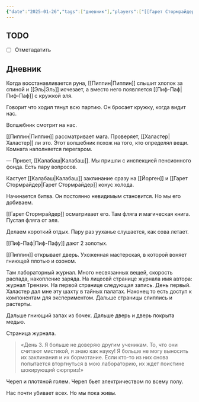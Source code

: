 ```yaml
---
{"date":"2025-01-26","tags":["дневник"],"players":["[[Гарет Стормрайдер\|Гарет Стормрайдер]]","[[Йорген\|Йорген]]","[[Пиппин\|Пиппин]]"],"campaign":"Подземелье безумного мага","world-date":null,"world-time-start":null,"dg-publish":true,"previous-session":"[[15 сентября 2024]]","next-session":null,"permalink":"/26-yanvarya-2025/","dgPassFrontmatter":true}
---
```



## TODO
- [ ] Отметадатить

## Дневник
Когда восстанавливается руна, [[Пиппин\|Пиппин]] слышит хлопок за спиной и [[Эль\|Эль]] исчезает, а вместо него появляется [[Пиф-Паф\|Пиф-Паф]] с кружкой эля.

Говорит что ходил тянул всю партию. Он бросает кружку, когда видит нас.

Волшебник смотрит на нас. 

[[Пиппин\|Пиппин]] рассматривает мага. Проверяет, [[Халастер\|Халастер]] ли это. Этот волшебник похож на того, кто определял вещи. Комната наполняется перегаром. 

— Привет, [[Калабаш\|Калабаш]]. Мы пришли с инспекцией пенсионного фонда. Есть пару вопросов. 

Кастует [[Калабаш\|Калабаш]] заклинание сразу на [[Йорген]] и [[Гарет Стормрайдер\|Гарет Стормрайдер]] конус холода. 

Начинается битва. Он постоянно невидимым становится. Но мы его добиваем.

[[Гарет Стормрайдер]] осматривает его. Там фляга и магическая книга. Пустая фляга от эля. 

Делаем короткий отдых. Пару раз ууханье слушается, как сова летает. 

[[Пиф-Паф\|Пиф-Пафу]] дают 2 золотых. 

[[Пиппин]] открывает дверь. Ухоженная мастерская, в которой воняет гниющей плотью и озоном.

Там лабораторный журнал. Много несвязанных вещей, скорость распада, накопление заряда. На лицеовй странице журнала имя автора: журнал Трензии. На первой странице следующая запись. День первый. Халастер дал мне эту шахту в тайных палатах. Наконец то есть доступ к компонентам для экспериментом. Дальше страницы слиплись и растерты. 

Дальше гниющий запах из бочек. Дальше дверь и дверь покрыта медью.

Страница журнала. 

> «День 3. Я больше не доверяю другим ученикам. То, что они считают мистикой, я знаю как науку! Я больше не могу выносить их заклинания и их бормотание. Если кто-то из них снова попытается вторгнуться в мою лабораторию, их ждет поистине шокирующий сюрприз!»

Череп и плотяной голем. Череп бьет электричеством по всему полу.

Нас почти убивает всех. Но мы пока живы.